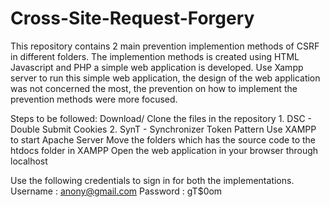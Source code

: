 # Cross-Site-Request-Forgery
This repository contains 2 main prevention implemention methods of CSRF in different folders.
The implemention methods is created using HTML Javascript and PHP a simple web application is developed. 
Use Xampp server to run this simple web application, the design of the web application was not concerned the most, the prevention on how to implement the prevention methods were more focused.

Steps to be followed:
  Download/ Clone the files in the repository
      1. DSC - Double Submit Cookies
      2. SynT - Synchronizer Token Pattern
  Use XAMPP to start Apache Server 
  Move the folders which has the source code to the htdocs folder in XAMPP
  Open the web application in your browser through localhost
  
  
  Use the following credentials to sign in for both the implementations.
    Username : anony@gmail.com
    Password : gT$0om
    
